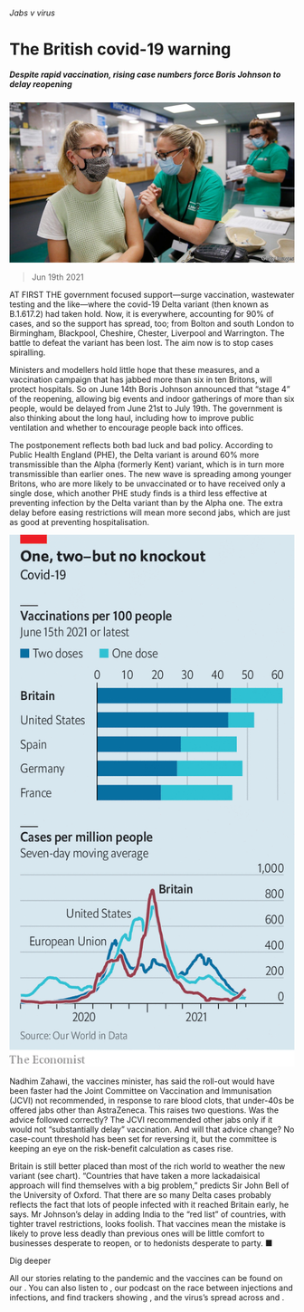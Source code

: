 ###### Jabs v virus

# The British covid-19 warning 

##### Despite rapid vaccination, rising case numbers force Boris Johnson to delay reopening 

![image](images/20210619_brp503.jpg) 

> Jun 19th 2021 

AT FIRST THE government focused support—surge vaccination, wastewater testing and the like—where the covid-19 Delta variant (then known as B.1.617.2) had taken hold. Now, it is everywhere, accounting for 90% of cases, and so the support has spread, too; from Bolton and south London to Birmingham, Blackpool, Cheshire, Chester, Liverpool and Warrington. The battle to defeat the variant has been lost. The aim now is to stop cases spiralling.

Ministers and modellers hold little hope that these measures, and a vaccination campaign that has jabbed more than six in ten Britons, will protect hospitals. So on June 14th Boris Johnson announced that “stage 4” of the reopening, allowing big events and indoor gatherings of more than six people, would be delayed from June 21st to July 19th. The government is also thinking about the long haul, including how to improve public ventilation and whether to encourage people back into offices.


The postponement reflects both bad luck and bad policy. According to Public Health England (PHE), the Delta variant is around 60% more transmissible than the Alpha (formerly Kent) variant, which is in turn more transmissible than earlier ones. The new wave is spreading among younger Britons, who are more likely to be unvaccinated or to have received only a single dose, which another PHE study finds is a third less effective at preventing infection by the Delta variant than by the Alpha one. The extra delay before easing restrictions will mean more second jabs, which are just as good at preventing hospitalisation.

![image](images/20210619_brc631.png) 


Nadhim Zahawi, the vaccines minister, has said the roll-out would have been faster had the Joint Committee on Vaccination and Immunisation (JCVI) not recommended, in response to rare blood clots, that under-40s be offered jabs other than AstraZeneca. This raises two questions. Was the advice followed correctly? The JCVI recommended other jabs only if it would not “substantially delay” vaccination. And will that advice change? No case-count threshold has been set for reversing it, but the committee is keeping an eye on the risk-benefit calculation as cases rise.

Britain is still better placed than most of the rich world to weather the new variant (see chart). “Countries that have taken a more lackadaisical approach will find themselves with a big problem,” predicts Sir John Bell of the University of Oxford. That there are so many Delta cases probably reflects the fact that lots of people infected with it reached Britain early, he says. Mr Johnson’s delay in adding India to the “red list” of countries, with tighter travel restrictions, looks foolish. That vaccines mean the mistake is likely to prove less deadly than previous ones will be little comfort to businesses desperate to reopen, or to hedonists desperate to party. ■

Dig deeper

All our stories relating to the pandemic and the vaccines can be found on our . You can also listen to , our podcast on the race between injections and infections, and find trackers showing ,  and the virus’s spread across  and .

